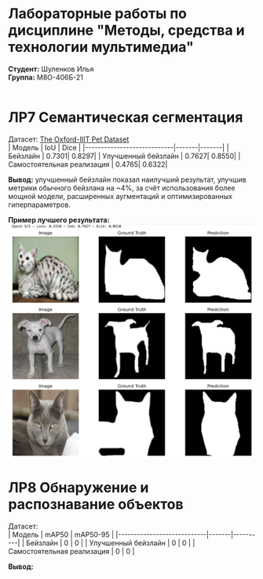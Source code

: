 # Лабораторные работы по дисциплине "Методы, средства и технологии мультимедиа"
**Студент:** Шуленков Илья <br/>
**Группа:** М8О-406Б-21 <br/>
<br/>

# ЛР7 Семантическая сегментация 
Датасет: [The Oxford-IIIT Pet Dataset](https://www.robots.ox.ac.uk/~vgg/data/pets/) <br/>
| Модель                     | IoU   | Dice  |
|----------------------------|-------|-------|
| Бейзлайн                   | 0.7301| 0.8297|
| Улучшенный бейзлайн        | 0.7627| 0.8550|
| Самостоятельная реализация | 0.4765| 0.6322|

**Вывод:** улучшенный бейзлайн показал наилучший результат, улучшив метрики обычного бейзлана на ~4%, за счёт использования более мощной модели, расширенных аугментаций и оптимизированных гиперпараметров. 

**Пример лучшего результата:** 
![Пример](res7.png)

# ЛР8 Обнаружение и распознавание объектов
Датасет: []() <br/>
| Модель                     | mAP50 | mAP50-95 |
|----------------------------|-------|----------|
| Бейзлайн                   | 0     | 0        |
| Улучшенный бейзлайн        | 0     | 0        |
| Самостоятельная реализация | 0     | 0        |

**Вывод:**
